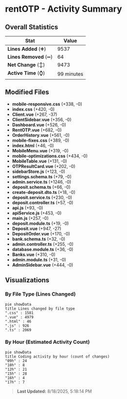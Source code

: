 # rentOTP - Activity Summary 

## Overall Statistics

| Stat                   | Value                                                             |
| ---------------------- | ----------------------------------------------------------------- |
| **Lines Added** (➕)   | 9537                                          |
| **Lines Removed** (➖) | 64                                        |
| **Net Change** (↕)    | 9473                |
| **Active Time** (⌚)   | 99 minutes |


## Modified Files
- **mobile-responsive.css** (+338, -0)
- **index.css** (+420, -0)
- **Client.vue** (+267, -37)
- **ClientSidebar.vue** (+356, -0)
- **Dashboard.vue** (+526, -0)
- **RentOTP.vue** (+682, -0)
- **OrderHistory.vue** (+561, -0)
- **mobile-fixes.css** (+389, -0)
- **index.html** (+46, -0)
- **MobileMenu.vue** (+319, -0)
- **mobile-optimizations.css** (+434, -0)
- **MobileTable.vue** (+131, -0)
- **OTPResultCard.vue** (+202, -0)
- **sidebarStore.js** (+123, -0)
- **settings.schema.ts** (+79, -0)
- **admin.service.ts** (+1246, -0)
- **deposit.schema.ts** (+66, -0)
- **create-deposit.dto.ts** (+18, -0)
- **deposit.service.ts** (+230, -0)
- **deposit.controller.ts** (+57, -0)
- **api.js** (+93, -0)
- **apiService.js** (+453, -0)
- **main.js** (+257, -0)
- **deposit.module.ts** (+19, -0)
- **Deposit.vue** (+947, -27)
- **DepositOrder.vue** (+170, -0)
- **bank.schema.ts** (+32, -0)
- **admin.controller.ts** (+255, -0)
- **database.module.ts** (+36, -0)
- **Banks.vue** (+310, -0)
- **admin.module.ts** (+31, -0)
- **AdminSidebar.vue** (+444, -0)

## Visualizations

### By File Type (Lines Changed)

```mermaid
pie showData
title Lines changed by file type
".css" : 1581
".vue" : 4979
".html" : 46
".js" : 926
".ts" : 2069
```

### By Hour (Estimated Activity Count)

```mermaid
pie showData
title Coding activity by hour (count of changes)
"09h" : 24
"10h" : 8
"12h" : 21
"15h" : 28
"16h" : 4
"17h" : 7
```


> **Last Updated:** 8/18/2025, 5:18:14 PM
